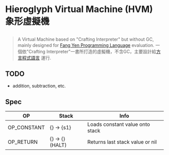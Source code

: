 <h1> Hieroglyph Virtual Machine (HVM) </br>象形虛擬機 </h1>

##

> A Virtual Machine based on "Crafting Interpreter" but without GC, mainly designed for [Fang Yen Programming Language](https://github.com/ChAoSUnItY/FangYen) evaluation.
> 一個依"Crafting Interpreter"一書所打造的虛擬機，不含GC，主要設計給[方言程式語言](https://github.com/ChAoSUnItY/FangYen) 運行.

## TODO

- addition, subtraction, etc.

## Spec

| OP          | Stack           | Info            |
|-------------|-----------------|-----------------|
| OP_CONSTANT | {} -> {s1}      | Loads constant value onto stack |
| OP_RETURN   | {} -> {} (HALT) | Returns last stack value or nil |


